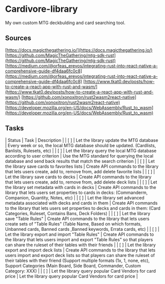 # Cardivore-library
My own custom MTG deckbulding and card searching tool.

## Sources
[https://docs.magicthegathering.io/](https://docs.magicthegathering.io/)
[https://github.com/MagicTheGathering/mtg-sdk-rust](https://github.com/MagicTheGathering/mtg-sdk-rust)
[https://medium.com/@orfeas_erevos/integrating-rust-into-react-native-a-comprehensive-guide-df4daa6fc0c8](https://medium.com/@orfeas_erevos/integrating-rust-into-react-native-a-comprehensive-guide-df4daa6fc0c8)
[https://www.tkat0.dev/posts/how-to-create-a-react-app-with-rust-and-wasm/](https://www.tkat0.dev/posts/how-to-create-a-react-app-with-rust-and-wasm/)
[https://github.com/xonoxitron/rust2wasm2react-native](https://github.com/xonoxitron/rust2wasm2react-native)
[https://developer.mozilla.org/en-US/docs/WebAssembly/Rust_to_wasm](https://developer.mozilla.org/en-US/docs/WebAssembly/Rust_to_wasm)

## Tasks

| Status | Task | Description |
| [ ] | Let the library update the MTG database | Every week or so, the local MTG database should be updated.  (Cardlists, Banlists, Rulesets, etc) |
| [ ] | Let the library query the local MTG database according to user criterion | Use the MTG standard for querying the local database and send back results that match the search criterion |
| [ ] | Let the library save cards to favorites lists | Create API commands to the library that lets users create, add to, remove from, add delete favorite lists |
| [ ] | Let the library save cards to decks | Create API commands to the library that lets users create, add to, remove from, add delete deck lists |
| [ ] | Let the library set metadata with cards in decks | Create API commands to the library that lets users set properties to cards in decks: (Commanderm, Companion, Quantity, Notes, etc) |
| [ ] | Let the library set advanced metadata associated with decks and cards in them | Create API commands to the library that lets users set properties to decks and cards in them: (Card Categories, Ruleset, Contains Bans, Deck Folders) | 
| [ ] | Let the library save "Table Rules" | Create API commands to the library that lets users create sets of "Table Rules" (Table Name, Based on which formats, Unbanned cards, Banned cards ,Banned keywords, Errata cards, etc) | 
| [ ] | Let the library export and import "Table Rules" | Create API commands to the library that lets users import and export "Table Rules" so that players can share the ruleset of their tables with their friends |
| [ ] | Let the library export and import deck lists | Create API commands to the library that lets users import and export deck lists so that players can share the ruleset of their tables with their friend (Support multiple formats (1x, 1, none, etc), Support Categories (Main Board, Side Board, Commander, Custom Category: XXX) |
| [ ] | Let the library query popular Card Vendors for card price | Let the library query popular Card Vendors for card price |
